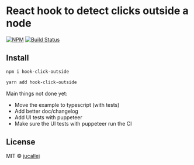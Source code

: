 # React hook to detect clicks outside a node

[![NPM](https://img.shields.io/npm/v/hook-click-outside.svg)](https://www.npmjs.com/package/hook-click-outside) [![Build Status](https://travis-ci.com/jucallej/hook-click-outside.svg?branch=master)](https://travis-ci.com/jucallej/hook-click-outside)

## Install

```bash
npm i hook-click-outside
```

```bash
yarn add hook-click-outside
```

Main things not done yet:

* Move the example to typescript (with tests)
* Add better doc/changelog
* Add UI tests with puppeteer
* Make sure the UI tests with puppeteer run the CI

## License

MIT © [jucallej](https://github.com/jucallej)
